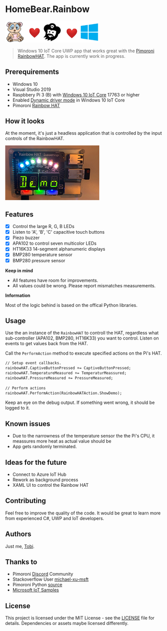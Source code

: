 # HomeBear.Rainbow

<img src="docs/header.png" width="300" /> 

> Windows 10 IoT Core UWP app that works great with the [Pimoroni RainbowHAT](https://shop.pimoroni.com/products/rainbow-hat-for-android-things). The app is currently work in progress.

## Prerequirements
- Windows 10
- Visual Studio 2019
- Raspbbery Pi 3 (B) with [Windows 10 IoT Core](https://developer.microsoft.com/en-us/windows/iot) 17763 or higher
- Enabled [Dynamic driver mode](https://docs.microsoft.com/en-us/windows/iot-core/develop-your-app/lightningproviders) in Windows 10 IoT Core
- Pimoroni [Rainbow HAT](https://shop.pimoroni.com/products/rainbow-hat-for-android-things)

## How it looks

At the moment, it's just a headless application that is controlled by the input controls of the RainbowHAT.

![Device](docs/pi.png)

## Features

- [x] Control the large R, G, B LEDs
- [x] Listen to 'A', 'B', 'C' capacitive touch buttons
- [x] Piezo buzzer
- [x] APA102 to control seven multicolor LEDs
- [x] HT16K33 14-segment alphanumeric displays
- [x] BMP280 temperature sensor
- [x] BMP280 pressure sensor

**Keep in mind**
* All features have room for improvements.
* All values could be wrong. Please report mismatches measurements.

**Information**

Most of the logic behind is based on the offical Python libraries.

## Usage

Use the an instance of the `RainbowHAT` to controll the HAT, regardless what sub-controller (APA102, BMP280, HT16K33) you want to control.
Listen on events to get values back from the HAT.

Call the `PerformAction` method to execute specified actions on the Pi's HAT.

```
// Setup event callbacks.
rainbowHAT.CaptiveButtonPressed += CaptiveButtonPressed;
rainbowHAT.TemperatureMeasured += TemperaturMeassured;
rainbowHAT.PressureMeasured += PressureMeasured;

// Perform actions
rainbowHAT.PerformAction(RainbowHATAction.ShowDemo);
```

Keep an eye on the debug output. If something went wrong, it should be logged to it.

## Known issues

- Due to the narrowness of the temperature sensor the the Pi's CPU, it meassures more heat as actual value should be
- App gets randomly terminated.

## Ideas for the future

- Connect to Azure IoT Hub
- Rework as background process
- XAML UI to control the Rainbow HAT

## Contributing

Feel free to improve the quality of the code. It would be great to learn more from experienced C#, UWP and IoT developers.

## Authors

Just me, [Tobi]([https://tscholze.github.io).

## Thanks to

* Pimoroni [Discord](https://discordapp.com/invite/hr93ByC) Community
* Stackoverflow User [michael-xu-msft](https://stackoverflow.com/users/8546089/)
* Pimoroni Python [source](https://github.com/pimoroni/rainbow-hat/blob/master/library/rainbowhat/bmp280.py)
* [Microsoft IoT Samples](https://github.com/ms-iot/adafruitsample/blob/master/Lesson_203/FullSolution/BMP280.cs)

## License

This project is licensed under the MIT License - see the [LICENSE](LICENSE.md) file for details.
Dependencies or assets maybe licensed differently.
